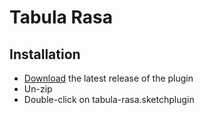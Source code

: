 # Tabula Rasa

## Installation

- [Download](../../releases/latest/download/tabula-rasa.sketchplugin.zip) the latest release of the plugin
- Un-zip
- Double-click on tabula-rasa.sketchplugin

